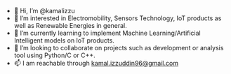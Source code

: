 - 👋 Hi, I’m @kamalizzu
- 👀 I’m interested in Electromobility, Sensors Technology, IoT products as well as Renewable Energies in general. 
- 🌱 I’m currently learning to implement Machine Learning/Artificial Intelligent models on IoT products.
- 💞️ I’m looking to collaborate on projects such as development or analysis tool using Python/C or C++.
- 📫 I am reachable through kamal.izzuddin96@gmail.com 

<!---
kamalizzu/kamalizzu is a ✨ special ✨ repository because its `README.md` (this file) appears on your GitHub profile.
You can click the Preview link to take a look at your changes.
--->
